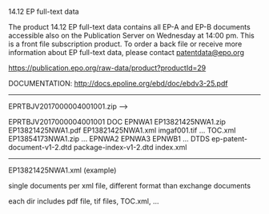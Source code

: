 14.12 EP full-text data

The product 14.12 EP full-text data contains all EP-A and EP-B documents accessible also on the Publication Server on Wednesday at 14:00 pm. This is a front file subscription product. To order a back file or receive more information about EP full-text data, please contact patentdata@epo.org

https://publication.epo.org/raw-data/product?productId=29

DOCUMENTATION: http://docs.epoline.org/ebd/doc/ebdv3-25.pdf

----

EPRTBJV2017000004001001.zip -->

EPRTBJV2017000004001001
  DOC
    EPNWA1
      EP13821425NWA1.zip
        EP13821425NWA1.pdf
        EP13821425NWA1.xml
        imgaf001.tif
        ...
        TOC.xml  
      EP13854173NWA1.zip
      ...
    EPNWA2
    EPNWA3
    EPNWB1
    ...
  DTDS
    ep-patent-document-v1-2.dtd
    package-index-v1-2.dtd
  index.xml

----

EP13821425NWA1.xml (example)

single documents per xml file, different format than exchange documents

each dir includes pdf file, tif files, TOC.xml, ...


<patcit id="pcit0004" dnum="JP55066715A">
